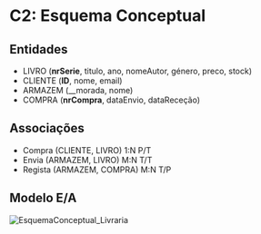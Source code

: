 # C2: Esquema Conceptual

## Entidades
- LIVRO (__nrSerie__, titulo, ano, nomeAutor, género, preco, stock)
- CLIENTE (__ID__, nome, email)
- ARMAZEM (__morada, nome)
- COMPRA (__nrCompra__, dataEnvio, dataReceção)

 
  
## Associações
- Compra (CLIENTE, LIVRO) 1:N P/T
- Envia (ARMAZEM, LIVRO) M:N T/T
- Regista (ARMAZEM, COMPRA) M:N T/P



## Modelo E/A

![EsquemaConceptual_Livraria](https://user-images.githubusercontent.com/83698988/171970701-aca9b855-1092-46e7-adac-a6a5d6e38ec0.png)
